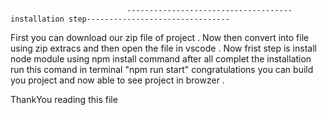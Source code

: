                               -------------------------------------installation step--------------------------------


First you can download our zip file of project . Now then convert into file using zip extracs and then open the file in vscode . Now frist step is install node module using npm install command after all complet the installation  run this comand in terminal "npm run start"
congratulations you can build you project and now able to see project in browzer .

ThankYou reading this file
